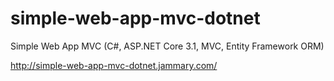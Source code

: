 # simple-web-app-mvc-dotnet
Simple Web App MVC (C#, ASP.NET Core 3.1, MVC, Entity Framework ORM)

http://simple-web-app-mvc-dotnet.jammary.com/
